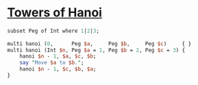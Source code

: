 [1]: https://rosettacode.org/wiki/Towers_of_Hanoi

# [Towers of Hanoi][1]

```perl
subset Peg of Int where 1|2|3;
 
multi hanoi (0,      Peg $a,     Peg $b,     Peg $c)     { }
multi hanoi (Int $n, Peg $a = 1, Peg $b = 2, Peg $c = 3) {
    hanoi $n - 1, $a, $c, $b;
    say "Move $a to $b.";
    hanoi $n - 1, $c, $b, $a;
}
```